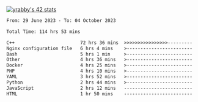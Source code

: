 
[![yrabby's 42 stats](https://badge42.vercel.app/api/v2/cljfd5ku6003508mg283uc00s/stats?cursusId=21&coalitionId=64)](https://github.com/JaeSeoKim/badge42)

<!--START_SECTION:waka-->

```txt
From: 29 June 2023 - To: 04 October 2023

Total Time: 114 hrs 53 mins

C++                        72 hrs 36 mins  >>>>>>>>>>>>>>>>---------   63.19 %
Nginx configuration file   6 hrs 4 mins    >------------------------   05.29 %
Bash                       5 hrs 1 min     >------------------------   04.37 %
Other                      4 hrs 36 mins   >------------------------   04.01 %
Docker                     4 hrs 25 mins   >------------------------   03.85 %
PHP                        4 hrs 10 mins   >------------------------   03.63 %
YAML                       3 hrs 52 mins   >------------------------   03.37 %
Python                     2 hrs 44 mins   >------------------------   02.39 %
JavaScript                 2 hrs 12 mins   -------------------------   01.92 %
HTML                       1 hr 50 mins    -------------------------   01.61 %
```

<!--END_SECTION:waka-->